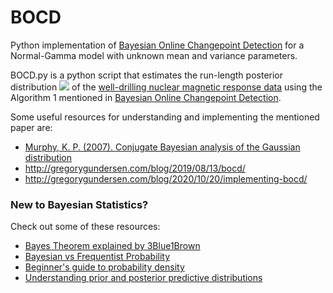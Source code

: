 # BOCD

Python implementation of [Bayesian Online Changepoint Detection](https://arxiv.org/pdf/0710.3742.pdf) for a Normal-Gamma model with unknown mean and variance parameters. 

BOCD.py is a python script that estimates the run-length posterior distribution <img src="https://render.githubusercontent.com/render/math?math={\large p(r_{t}| \textbf{x}_{1:t})}"> of the [well-drilling nuclear magnetic response data](https://github.com/AyeshaUlde/BOCD/blob/main/NMRlogWell.mat) using the Algorithm 1 mentioned in [Bayesian Online Changepoint Detection](https://arxiv.org/pdf/0710.3742.pdf).

Some useful resources for understanding and implementing the mentioned paper are:
- [Murphy, K. P. (2007). Conjugate Bayesian analysis of the Gaussian distribution](https://www.cs.ubc.ca/~murphyk/Papers/bayesGauss.pdf)
- http://gregorygundersen.com/blog/2019/08/13/bocd/
- http://gregorygundersen.com/blog/2020/10/20/implementing-bocd/


### New to Bayesian Statistics?

Check out some of these resources:
- [Bayes Theorem explained by 3Blue1Brown](https://www.youtube.com/watch?v=HZGCoVF3YvM)
- [Bayesian vs Frequentist Probability](https://www.youtube.com/watch?v=YsJ4W1k0hUg)
- [Beginner's guide to probability density](https://www.youtube.com/watch?v=ZA4JkHKZM50)
- [Understanding prior and posterior predictive distributions](https://www.youtube.com/watch?v=R9NQY2Hyl14&pp=sAQA)
